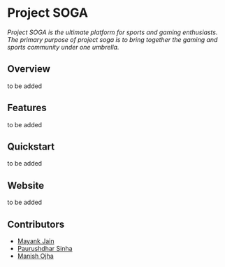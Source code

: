 # Project SOGA
*Project SOGA is the ultimate platform for sports and gaming enthusiasts. The primary purpose of project soga is to bring together the gaming and sports community under one umbrella.*

## Overview
to be added

## Features
to be added

## Quickstart
to be added

## Website
to be added

## Contributors
* [Mayank Jain](https://github.com/mayankjain04)
* [Paurushdhar Sinha](#)
* [Manish Ojha](#)